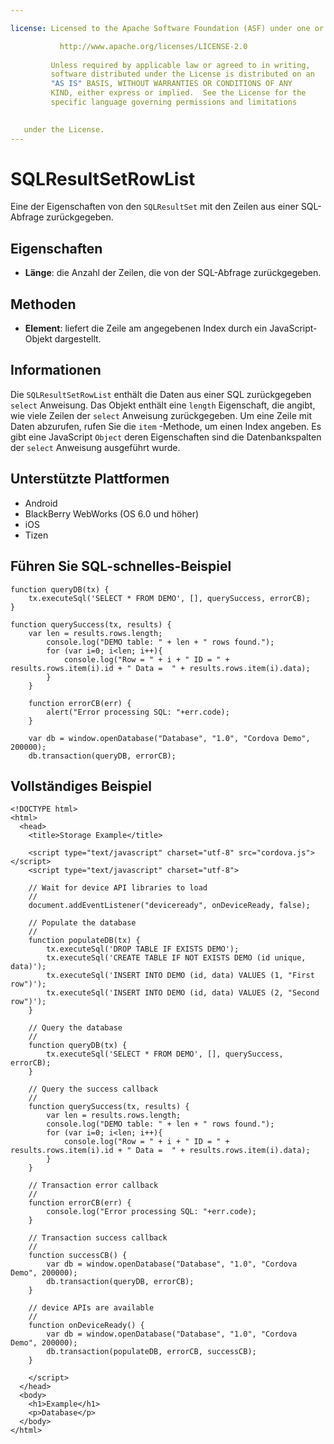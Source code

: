 ```yaml
---

license: Licensed to the Apache Software Foundation (ASF) under one or more contributor license agreements. See the NOTICE file distributed with this work for additional information regarding copyright ownership. The ASF licenses this file to you under the Apache License, Version 2.0 (the "License"); you may not use this file except in compliance with the License. You may obtain a copy of the License at

           http://www.apache.org/licenses/LICENSE-2.0
    
         Unless required by applicable law or agreed to in writing,
         software distributed under the License is distributed on an
         "AS IS" BASIS, WITHOUT WARRANTIES OR CONDITIONS OF ANY
         KIND, either express or implied.  See the License for the
         specific language governing permissions and limitations
    

   under the License.
---
```


# SQLResultSetRowList

Eine der Eigenschaften von den `SQLResultSet` mit den Zeilen aus einer SQL-Abfrage zurückgegeben.

## Eigenschaften

*   **Länge**: die Anzahl der Zeilen, die von der SQL-Abfrage zurückgegeben.

## Methoden

*   **Element**: liefert die Zeile am angegebenen Index durch ein JavaScript-Objekt dargestellt.

## Informationen

Die `SQLResultSetRowList` enthält die Daten aus einer SQL zurückgegeben `select` Anweisung. Das Objekt enthält eine `length` Eigenschaft, die angibt, wie viele Zeilen der `select` Anweisung zurückgegeben. Um eine Zeile mit Daten abzurufen, rufen Sie die `item` -Methode, um einen Index angeben. Es gibt eine JavaScript `Object` deren Eigenschaften sind die Datenbankspalten der `select` Anweisung ausgeführt wurde.

## Unterstützte Plattformen

*   Android
*   BlackBerry WebWorks (OS 6.0 und höher)
*   iOS
*   Tizen

## Führen Sie SQL-schnelles-Beispiel

    function queryDB(tx) {
        tx.executeSql('SELECT * FROM DEMO', [], querySuccess, errorCB);
    }
    
    function querySuccess(tx, results) {
        var len = results.rows.length;
            console.log("DEMO table: " + len + " rows found.");
            for (var i=0; i<len; i++){
                console.log("Row = " + i + " ID = " + results.rows.item(i).id + " Data =  " + results.rows.item(i).data);
            }
        }
    
        function errorCB(err) {
            alert("Error processing SQL: "+err.code);
        }
    
        var db = window.openDatabase("Database", "1.0", "Cordova Demo", 200000);
        db.transaction(queryDB, errorCB);
    

## Vollständiges Beispiel

    <!DOCTYPE html>
    <html>
      <head>
        <title>Storage Example</title>
    
        <script type="text/javascript" charset="utf-8" src="cordova.js"></script>
        <script type="text/javascript" charset="utf-8">
    
        // Wait for device API libraries to load
        //
        document.addEventListener("deviceready", onDeviceReady, false);
    
        // Populate the database
        //
        function populateDB(tx) {
            tx.executeSql('DROP TABLE IF EXISTS DEMO');
            tx.executeSql('CREATE TABLE IF NOT EXISTS DEMO (id unique, data)');
            tx.executeSql('INSERT INTO DEMO (id, data) VALUES (1, "First row")');
            tx.executeSql('INSERT INTO DEMO (id, data) VALUES (2, "Second row")');
        }
    
        // Query the database
        //
        function queryDB(tx) {
            tx.executeSql('SELECT * FROM DEMO', [], querySuccess, errorCB);
        }
    
        // Query the success callback
        //
        function querySuccess(tx, results) {
            var len = results.rows.length;
            console.log("DEMO table: " + len + " rows found.");
            for (var i=0; i<len; i++){
                console.log("Row = " + i + " ID = " + results.rows.item(i).id + " Data =  " + results.rows.item(i).data);
            }
        }
    
        // Transaction error callback
        //
        function errorCB(err) {
            console.log("Error processing SQL: "+err.code);
        }
    
        // Transaction success callback
        //
        function successCB() {
            var db = window.openDatabase("Database", "1.0", "Cordova Demo", 200000);
            db.transaction(queryDB, errorCB);
        }
    
        // device APIs are available
        //
        function onDeviceReady() {
            var db = window.openDatabase("Database", "1.0", "Cordova Demo", 200000);
            db.transaction(populateDB, errorCB, successCB);
        }
    
        </script>
      </head>
      <body>
        <h1>Example</h1>
        <p>Database</p>
      </body>
    </html>